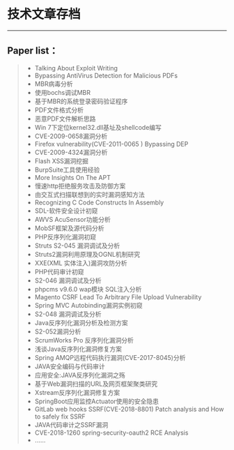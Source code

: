 # 技术文章存档

------


## Paper list：

> * Talking About Exploit Writing
> * Bypassing AntiVirus Detection for Malicious PDFs
> * MBR病毒分析
> * 使用bochs调试MBR
> * 基于MBR的系统登录密码验证程序
> * PDF文件格式分析
> * 恶意PDF文件解析思路
> * Win 7下定位kernel32.dll基址及shellcode编写
> * CVE-2009-0658漏洞分析
> * Firefox vulnerability(CVE-2011-0065 ) Bypassing DEP
> * CVE-2009-4324漏洞分析
> * Flash XSS漏洞挖掘
> * BurpSuite工具使用经验
> * More Insights On The APT
> * 慢速http拒绝服务攻击及防御方案
> * 由交互式扫描联想到的实时漏洞感知方法
> * Recognizing C Code Constructs In Assembly
> * SDL-软件安全设计初窥
> * AWVS AcuSensor功能分析
> * MobSF框架及源代码分析
> * PHP反序列化漏洞初窥
> * Struts S2-045 漏洞调试及分析
> * Struts2漏洞利用原理及OGNL机制研究
> * XXE(XML 实体注入)漏洞攻防分析
> * PHP代码审计初窥
> * S2-046 漏洞调试及分析
> * phpcms v9.6.0 wap模块 SQL注入分析
> * Magento CSRF Lead To Arbitrary File Upload Vulnerability
> * Spring MVC Autobinding漏洞实例初窥
> * S2-048 漏洞调试及分析
> * Java反序列化漏洞分析及检测方案
> * S2-052漏洞分析
> * ScrumWorks Pro 反序列化漏洞分析
> * 浅谈Java反序列化漏洞修复方案
> * Spring AMQP远程代码执行漏洞(CVE-2017-8045)分析
> * JAVA安全编码与代码审计
> * 应用安全:JAVA反序列化漏洞之殇
> * 基于Web漏洞扫描的URL及网页框架聚类研究
> * Xstream反序列化漏洞修复方案
> * SpringBoot应用监控Actuator使用的安全隐患
> * GitLab web hooks SSRF(CVE-2018-8801) Patch analysis and How to safely fix SSRF
> * JAVA代码审计之SSRF漏洞
> * CVE-2018-1260 spring-security-oauth2 RCE Analysis
> * ......




